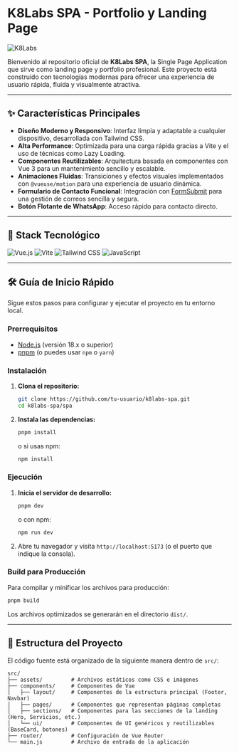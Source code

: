 # K8Labs SPA - Portfolio y Landing Page

![K8Labs](https://www.k8labs.dev/img/logo.svg)

Bienvenido al repositorio oficial de **K8Labs SPA**, la Single Page Application que sirve como landing page y portfolio profesional. Este proyecto está construido con tecnologías modernas para ofrecer una experiencia de usuario rápida, fluida y visualmente atractiva.

---

## ✨ Características Principales

- **Diseño Moderno y Responsivo**: Interfaz limpia y adaptable a cualquier dispositivo, desarrollada con Tailwind CSS.
- **Alta Performance**: Optimizada para una carga rápida gracias a Vite y el uso de técnicas como Lazy Loading.
- **Componentes Reutilizables**: Arquitectura basada en componentes con Vue 3 para un mantenimiento sencillo y escalable.
- **Animaciones Fluidas**: Transiciones y efectos visuales implementados con `@vueuse/motion` para una experiencia de usuario dinámica.
- **Formulario de Contacto Funcional**: Integración con [FormSubmit](https://formsubmit.co/) para una gestión de correos sencilla y segura.
- **Botón Flotante de WhatsApp**: Acceso rápido para contacto directo.

---

## 🚀 Stack Tecnológico

![Vue.js](https://img.shields.io/badge/Vue.js-35495E?style=for-the-badge&logo=vue.js&logoColor=4FC08D)
![Vite](https://img.shields.io/badge/Vite-646CFF?style=for-the-badge&logo=vite&logoColor=white)
![Tailwind CSS](https://img.shields.io/badge/Tailwind_CSS-38B2AC?style=for-the-badge&logo=tailwind-css&logoColor=white)
![JavaScript](https://img.shields.io/badge/JavaScript-F7DF1E?style=for-the-badge&logo=javascript&logoColor=black)

---

## 🛠️ Guía de Inicio Rápido

Sigue estos pasos para configurar y ejecutar el proyecto en tu entorno local.

### Prerrequisitos

- [Node.js](https://nodejs.org/) (versión 18.x o superior)
- [pnpm](https://pnpm.io/) (o puedes usar `npm` o `yarn`)

### Instalación

1.  **Clona el repositorio:**
    ```sh
    git clone https://github.com/tu-usuario/k8labs-spa.git
    cd k8labs-spa/spa
    ```

2.  **Instala las dependencias:**
    ```sh
    pnpm install
    ```
    o si usas npm:
    ```sh
    npm install
    ```

### Ejecución

1.  **Inicia el servidor de desarrollo:**
    ```sh
    pnpm dev
    ```
    o con npm:
    ```sh
    npm run dev
    ```

2.  Abre tu navegador y visita `http://localhost:5173` (o el puerto que indique la consola).

### Build para Producción

Para compilar y minificar los archivos para producción:
```sh
pnpm build
```
Los archivos optimizados se generarán en el directorio `dist/`.

---

## 📁 Estructura del Proyecto

El código fuente está organizado de la siguiente manera dentro de `src/`:

```
src/
├── assets/         # Archivos estáticos como CSS e imágenes
├── components/     # Componentes de Vue
│   ├── layout/     # Componentes de la estructura principal (Footer, Navbar)
│   ├── pages/      # Componentes que representan páginas completas
│   ├── sections/   # Componentes para las secciones de la landing (Hero, Servicios, etc.)
│   └── ui/         # Componentes de UI genéricos y reutilizables (BaseCard, botones)
├── router/         # Configuración de Vue Router
└── main.js         # Archivo de entrada de la aplicación
```
